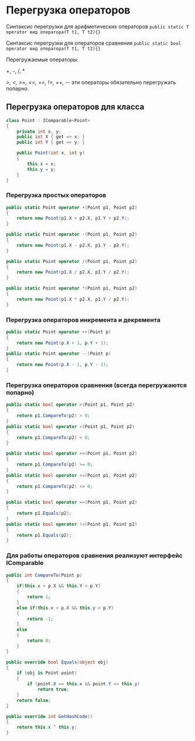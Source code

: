 # Перегрузка операторов

Синтаксис перегрузки для арифметических операторов `public static T operator вид оператора(T t1, T t2){}`

Синтаксис перегрузки для операторов сравнения `public static bool operator вид оператора(T t1, T t2){}`

Перегружаемые операторы:

+, -, /, *

*>, <, >=, <=, ==, !=, ++, --* эти операторы обязательно перегружать попарно.

## Перегрузка операторов для класса

```c#
class Point : IComparable<Point>
{
    private int x, y;
    public int X { get => x; }
    public int Y { get => y; }

    public Point(int x, int y)
    {
        this.x = x;
        this.y = y;
    }
}
```

### Перегрузка простых операторов

```c#
public static Point operator +(Point p1, Point p2)
{
    return new Point(p1.X + p2.X, p1.Y + p2.Y);
}

public static Point operator -(Point p1, Point p2)
{
    return new Point(p1.X - p2.X, p1.Y - p2.Y);
}

public static Point operator /(Point p1, Point p2)
{
    return new Point(p1.X / p2.X, p1.Y / p2.Y);
}

public static Point operator *(Point p1, Point p2)
{
    return new Point(p1.X * p2.X, p1.Y / p2.Y);
}
```

### Перегрузка операторов инкремента и декремента

```c#
public static Point operator ++(Point p)
{
    return new Point(p.X + 1, p.Y + 1);
}
public static Point operator --(Point p)
{
    return new Point(p.X - 1, p.Y - 1);
}
```

### Перегрузка операторов сравнения (всегда перегружаются попарно)

```c#
public static bool operator >(Point p1, Point p2)
{
    return p1.CompareTo(p2) > 0;
}
public static bool operator <(Point p1, Point p2)
{
    return p1.CompareTo(p2) < 0;
}

public static bool operator >=(Point p1, Point p2)
{
    return p1.CompareTo(p2) >= 0;
}
public static bool operator <=(Point p1, Point p2)
{
    return p1.CompareTo(p2) <= 0;
}

public static bool operator ==(Point p1, Point p2)
{
    return p1.Equals(p2);
}
public static bool operator !=(Point p1, Point p2)
{
    return p1.Equals(p2);
}
```

### Для работы операторов сравнения реализуют интерфейс IComparable

```c#
public int CompareTo(Point p)
{
    if(this.x > p.X && this.Y > p.Y)
    {
        return 1;
    }
    else if(this.x < p.X && this.y > p.Y)
    {
        return -1;
    }
    else
    {
        return 0;
    }
}

public override bool Equals(object obj)
{
    if (obj is Point point)
    {
        if (point.X == this.x && point.Y == this.y)
            return true;
    }
    return false;
}

public override int GetHashCode()
{
    return this.x ^ this.y;
}
```
